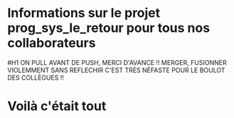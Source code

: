 # Informations sur le projet prog_sys_le_retour pour tous nos collaborateurs

#H1 ON PULL AVANT DE PUSH, MERCI D'AVANCE !! MERGER, FUSIONNER VIOLEMMENT SANS REFLECHIR C'EST TRÈS NÉFASTE POUR LE BOULOT DES COLLÈGUES !!

# Voilà c'était tout

